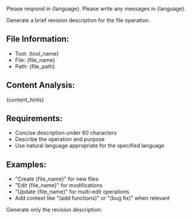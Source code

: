 Please respond in {language}.
Please write any messages in {language}.

Generate a brief revision description for the file operation.

## File Information:
- Tool: {tool_name}
- File: {file_name}
- Path: {file_path}

## Content Analysis:
{content_hints}

## Requirements:
- Concise description under 60 characters
- Describe the operation and purpose
- Use natural language appropriate for the specified language

## Examples:
- "Create {file_name}" for new files
- "Edit {file_name}" for modifications  
- "Update {file_name}" for multi-edit operations
- Add context like "(add functions)" or "(bug fix)" when relevant

Generate only the revision description:

